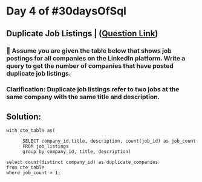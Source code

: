 # Day 4 of #30daysOfSql
## Duplicate Job Listings | ([Question Link](https://datalemur.com/questions/duplicate-job-listings))

### :pushpin: Assume you are given the table below that shows job postings for all companies on the LinkedIn platform. Write a query to get the number of companies that have posted duplicate job listings.

### Clarification: Duplicate job listings refer to two jobs at the same company with the same title and description.

## Solution:

```
with cte_table as(
      
      SELECT company_id,title, description, count(job_id) as job_count 
      FROM job_listings
      group by company_id, title, description)
      
select count(distinct company_id) as duplicate_companies
from cte_table
where job_count > 1;


```
